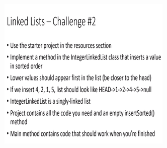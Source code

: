 


<p align="center">
        <a href="https://www.linkedin.com/in/allan-pereira-abrahao/">
            <img align="center" width="804" height="444"  src="/data-structures/004-linked-lists/004-linkedlists-challenges/linkedlistchallenges/src/main/java/org/challenge2/challenge2.png" />
        </a>
</p>